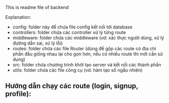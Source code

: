 This is readme file of backend

Explanation:

- config: folder này để chứa file config kết nối tới database
- controllers: folder chứa các controller xử lý từng route
- middleware: folder chứa các middleware (vd: xác thực người dùng, xử lý đường dẫn sai, xử lý lỗi)
- routes: folder chứa các file Router (dùng để gộp các route có địa chỉ phần đầu giống nhau lại cho gọn hơn, nếu có nhiều route thì mới cần sử dụng)
- src: folder chứa chương trình khởi tạo server và kết nối các thành phần
- utils: folder chứa các file công cụ (vd: hàm tạo số ngẫu nhiên)

## Hướng dẫn chạy các route (login, signup, profile):

